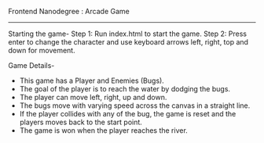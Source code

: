 Frontend Nanodegree : Arcade Game
___________________________________

Starting the game-
Step 1: Run index.html to start the game.
Step 2: Press enter to change the character and use keyboard arrows left, right, top and down for movement.

Game Details-
* This game has a Player and Enemies (Bugs).
* The goal of the player is to reach the water by dodging the bugs.
*	The player can move left, right, up and down.
*	The bugs move with varying speed across the canvas in a straight line.
* If the player collides with any of the bug, the game is reset and the players moves back to the start point.
* The game is won when the player reaches the river.
